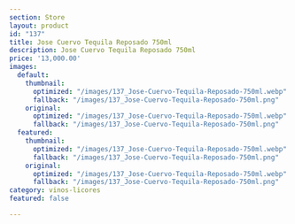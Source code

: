 ```yaml
---
section: Store
layout: product
id: "137"
title: Jose Cuervo Tequila Reposado 750ml
description: Jose Cuervo Tequila Reposado 750ml
price: '13,000.00'
images:
  default:
    thumbnail:
      optimized: "/images/137_Jose-Cuervo-Tequila-Reposado-750ml.webp"
      fallback: "/images/137_Jose-Cuervo-Tequila-Reposado-750ml.png"
    original:
      optimized: "/images/137_Jose-Cuervo-Tequila-Reposado-750ml.webp"
      fallback: "/images/137_Jose-Cuervo-Tequila-Reposado-750ml.png"
  featured:
    thumbnail:
      optimized: "/images/137_Jose-Cuervo-Tequila-Reposado-750ml.webp"
      fallback: "/images/137_Jose-Cuervo-Tequila-Reposado-750ml.png"
    original:
      optimized: "/images/137_Jose-Cuervo-Tequila-Reposado-750ml.webp"
      fallback: "/images/137_Jose-Cuervo-Tequila-Reposado-750ml.png"
category: vinos-licores
featured: false

---
```


